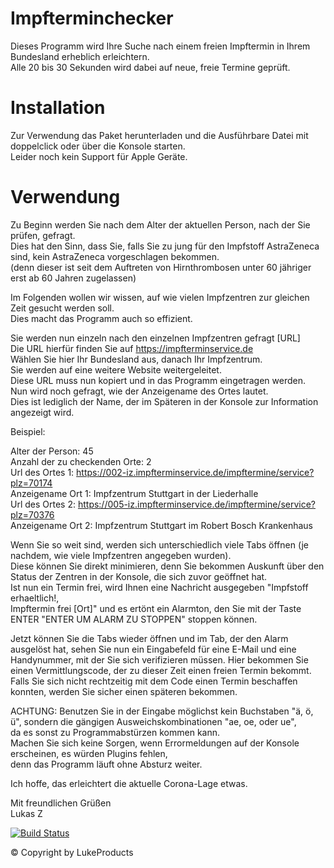 # Impfterminchecker 
Dieses Programm wird Ihre Suche nach einem freien Impftermin in Ihrem Bundesland erheblich erleichtern. \
Alle 20 bis 30 Sekunden wird dabei auf neue, freie Termine geprüft. 

# Installation 
Zur Verwendung das Paket herunterladen und die Ausführbare Datei mit doppelclick oder über die Konsole starten. \
Leider noch kein Support für Apple Geräte.

# Verwendung 
Zu Beginn werden Sie nach dem Alter der aktuellen Person, nach der Sie prüfen, gefragt. \
Dies hat den Sinn, dass Sie, falls Sie zu jung für den Impfstoff AstraZeneca sind, kein AstraZeneca vorgeschlagen bekommen. \
(denn dieser ist seit dem Auftreten von Hirnthrombosen unter 60 jähriger erst ab 60 Jahren zugelassen) 

Im Folgenden wollen wir wissen, auf wie vielen Impfzentren zur gleichen Zeit gesucht werden soll. \
Dies macht das Programm auch so effizient.

Sie werden nun einzeln nach den einzelnen Impfzentren gefragt [URL] \
Die URL hierfür finden Sie auf https://impfterminservice.de \
Wählen Sie hier Ihr Bundesland aus, danach Ihr Impfzentrum. \
Sie werden auf eine weitere Website weitergeleitet. \
Diese URL muss nun kopiert und in das Programm eingetragen werden. \
Nun wird noch gefragt, wie der Anzeigename des Ortes lautet. \
Dies ist lediglich der Name, der im Späteren in der Konsole zur Information angezeigt wird. 

Beispiel: 

Alter der Person: 45 \
Anzahl der zu checkenden Orte: 2 \
Url des Ortes 1: https://002-iz.impfterminservice.de/impftermine/service?plz=70174 \
Anzeigename Ort 1: Impfzentrum Stuttgart in der Liederhalle \
Url des Ortes 2: https://005-iz.impfterminservice.de/impftermine/service?plz=70376 \
Anzeigename Ort 2: Impfzentrum Stuttgart im Robert Bosch Krankenhaus 

Wenn Sie so weit sind, werden sich unterschiedlich viele Tabs öffnen (je nachdem, wie viele Impfzentren angegeben wurden). \
Diese können Sie direkt minimieren, denn Sie bekommen Auskunft über den Status der Zentren in der Konsole, die sich zuvor geöffnet hat. \
Ist nun ein Termin frei, wird Ihnen eine Nachricht ausgegeben "Impfstoff erhaeltlich!, \
Impftermin frei [Ort]" und es ertönt ein Alarmton, den Sie mit der Taste ENTER "ENTER UM ALARM ZU STOPPEN" stoppen können. 

Jetzt können Sie die Tabs wieder öffnen und im Tab, der den Alarm ausgelöst hat, sehen Sie nun ein Eingabefeld für eine E-Mail und eine Handynummer, 
mit der Sie sich verifizieren müssen. Hier bekommen Sie einen Vermittlungscode, der zu dieser Zeit einen freien Termin bekommt. \
Falls Sie sich nicht rechtzeitig mit dem Code einen Termin beschaffen konnten, werden Sie sicher einen späteren bekommen.

ACHTUNG:
Benutzen Sie in der Eingabe möglichst kein Buchstaben "ä, ö, ü", sondern die gängigen Ausweichskombinationen "ae, oe, oder ue", \
da es sonst zu Programmabstürzen kommen kann. \
Machen Sie sich keine Sorgen, wenn Errormeldungen auf der Konsole erscheinen, es würden Plugins fehlen, \
denn das Programm läuft ohne Absturz weiter.

Ich hoffe, das erleichtert die aktuelle Corona-Lage etwas. 

Mit freundlichen Grüßen \
Lukas Z

[![Build Status](https://user-images.githubusercontent.com/73026669/110617122-9c75ad00-8195-11eb-9ba5-422356072776.png)](https://github.com/LukeProducts)

© Copyright by LukeProducts


